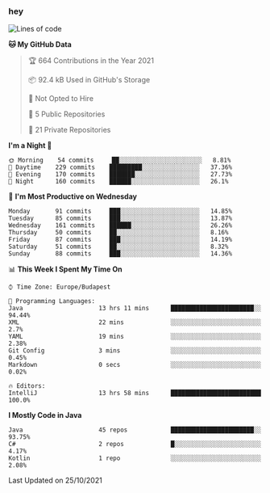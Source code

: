 ### hey

<!--START_SECTION:waka-->
![Lines of code](https://img.shields.io/badge/From%20Hello%20World%20I%27ve%20Written-462878%20lines%20of%20code-blue)

**🐱 My GitHub Data** 

> 🏆 664 Contributions in the Year 2021
 > 
> 📦 92.4 kB Used in GitHub's Storage 
 > 
> 🚫 Not Opted to Hire
 > 
> 📜 5 Public Repositories 
 > 
> 🔑 21 Private Repositories  
 > 
**I'm a Night 🦉** 

```text
🌞 Morning    54 commits     ██░░░░░░░░░░░░░░░░░░░░░░░   8.81% 
🌆 Daytime    229 commits    █████████░░░░░░░░░░░░░░░░   37.36% 
🌃 Evening    170 commits    ███████░░░░░░░░░░░░░░░░░░   27.73% 
🌙 Night      160 commits    ██████░░░░░░░░░░░░░░░░░░░   26.1%

```
📅 **I'm Most Productive on Wednesday** 

```text
Monday       91 commits     ███░░░░░░░░░░░░░░░░░░░░░░   14.85% 
Tuesday      85 commits     ███░░░░░░░░░░░░░░░░░░░░░░   13.87% 
Wednesday    161 commits    ██████░░░░░░░░░░░░░░░░░░░   26.26% 
Thursday     50 commits     ██░░░░░░░░░░░░░░░░░░░░░░░   8.16% 
Friday       87 commits     ███░░░░░░░░░░░░░░░░░░░░░░   14.19% 
Saturday     51 commits     ██░░░░░░░░░░░░░░░░░░░░░░░   8.32% 
Sunday       88 commits     ███░░░░░░░░░░░░░░░░░░░░░░   14.36%

```


📊 **This Week I Spent My Time On** 

```text
⌚︎ Time Zone: Europe/Budapest

💬 Programming Languages: 
Java                     13 hrs 11 mins      ███████████████████████░░   94.44% 
XML                      22 mins             ░░░░░░░░░░░░░░░░░░░░░░░░░   2.7% 
YAML                     19 mins             ░░░░░░░░░░░░░░░░░░░░░░░░░   2.38% 
Git Config               3 mins              ░░░░░░░░░░░░░░░░░░░░░░░░░   0.45% 
Markdown                 0 secs              ░░░░░░░░░░░░░░░░░░░░░░░░░   0.02%

🔥 Editors: 
IntelliJ                 13 hrs 58 mins      █████████████████████████   100.0%

```

**I Mostly Code in Java** 

```text
Java                     45 repos            ███████████████████████░░   93.75% 
C#                       2 repos             █░░░░░░░░░░░░░░░░░░░░░░░░   4.17% 
Kotlin                   1 repo              ░░░░░░░░░░░░░░░░░░░░░░░░░   2.08%

```



 Last Updated on 25/10/2021
<!--END_SECTION:waka-->
